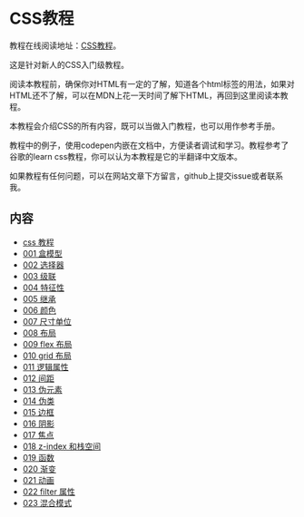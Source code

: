 # CSS教程

教程在线阅读地址：[CSS教程](http://www.pengfeixc.com/tutorial/css/introduction)。

这是针对新人的CSS入门级教程。

阅读本教程前，确保你对HTML有一定的了解，知道各个html标签的用法，如果对HTML还不了解，可以在MDN上花一天时间了解下HTML，再回到这里阅读本教程。

本教程会介绍CSS的所有内容，既可以当做入门教程，也可以用作参考手册。

教程中的例子，使用codepen内嵌在文档中，方便读者调试和学习。教程参考了谷歌的learn css教程，你可以认为本教程是它的半翻译中文版本。

如果教程有任何问题，可以在网站文章下方留言，github上提交issue或者联系我。

## 内容

- [css 教程](https://pengfeixc.com/tutorial/css/introduction)
- [001 盒模型](https://pengfeixc.com/tutorial/css/box-model)
- [002 选择器](https://pengfeixc.com/tutorial/css/selector)
- [003 级联](https://pengfeixc.com/tutorial/css/cascade)
- [004 特征性](https://pengfeixc.com/tutorial/css/specificity)
- [005 继承](https://pengfeixc.com/tutorial/css/inherit)
- [006 颜色](https://pengfeixc.com/tutorial/css/color)
- [007 尺寸单位](https://pengfeixc.com/tutorial/css/unit)
- [008 布局](https://pengfeixc.com/tutorial/css/layout)
- [009 flex 布局](https://pengfeixc.com/tutorial/css/flex)
- [010 grid 布局](https://pengfeixc.com/tutorial/css/grid)
- [011 逻辑属性](https://pengfeixc.com/tutorial/css/logic-property)
- [012 间距](https://pengfeixc.com/tutorial/css/spacing)
- [013 伪元素](https://pengfeixc.com/tutorial/css/pseudo-elements)
- [014 伪类](https://pengfeixc.com/tutorial/css/pseudo-class)
- [015 边框](https://pengfeixc.com/tutorial/css/border)
- [016 阴影](https://pengfeixc.com/tutorial/css/shadow)
- [017 焦点](https://pengfeixc.com/tutorial/css/focus)
- [018 z-index 和栈空间](https://pengfeixc.com/tutorial/css/z-index-and-stacking-context)
- [019 函数](https://pengfeixc.com/tutorial/css/function)
- [020 渐变](https://pengfeixc.com/tutorial/css/gradients)
- [021 动画](https://pengfeixc.com/tutorial/css/animation)
- [022 filter 属性](https://pengfeixc.com/tutorial/css/filter)
- [023 混合模式](https://pengfeixc.com/tutorial/css/blend-model)
